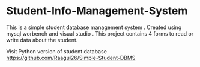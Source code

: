 # Student-Info-Management-System
This is a simple student database management system . Created using mysql worbench and visual studio . This project contains 4 forms to read or write data about the student.

Visit Python version of student database https://github.com/Raagul26/Simple-Student-DBMS
